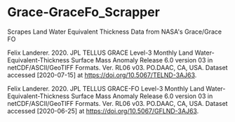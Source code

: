 # Grace-GraceFo_Scrapper
Scrapes Land Water Equivalent Thickness Data from NASA's Grace/Grace FO 

Felix Landerer. 2020. JPL TELLUS GRACE Level-3 Monthly Land Water-Equivalent-Thickness Surface Mass Anomaly Release 6.0 version 03 in netCDF/ASCII/GeoTIFF Formats. Ver. RL06 v03. PO.DAAC, CA, USA. Dataset accessed [2020-07-15] at https://doi.org/10.5067/TELND-3AJ63.

Felix Landerer. 2020. JPL TELLUS GRACE-FO Level-3 Monthly Land Water-Equivalent-Thickness Surface Mass Anomaly Release 6.0 version 03 in netCDF/ASCII/GeoTIFF Formats. Ver. RL06 v03. PO.DAAC, CA, USA. Dataset accessed [2020-06-25] at https://doi.org/10.5067/GFLND-3AJ63.

